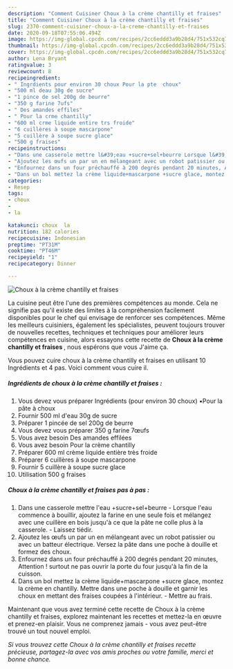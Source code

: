 ```yaml
---
description: "Comment Cuisiner Choux à la crème chantilly et fraises"
title: "Comment Cuisiner Choux à la crème chantilly et fraises"
slug: 2370-comment-cuisiner-choux-a-la-creme-chantilly-et-fraises
date: 2020-09-18T07:55:06.494Z
image: https://img-global.cpcdn.com/recipes/2cc6eddd3a9b28d4/751x532cq70/choux-a-la-creme-chantilly-et-fraises-photo-principale-de-la-recette.jpg
thumbnail: https://img-global.cpcdn.com/recipes/2cc6eddd3a9b28d4/751x532cq70/choux-a-la-creme-chantilly-et-fraises-photo-principale-de-la-recette.jpg
cover: https://img-global.cpcdn.com/recipes/2cc6eddd3a9b28d4/751x532cq70/choux-a-la-creme-chantilly-et-fraises-photo-principale-de-la-recette.jpg
author: Lena Bryant
ratingvalue: 3
reviewcount: 8
recipeingredient:
- " Ingrdients pour environ 30 choux Pour la pte  choux"
- "500 ml deau 30g de sucre"
- "1 pince de sel 200g de beurre"
- "350 g farine 7ufs"
- " Des amandes effiles"
- " Pour la crme chantilly"
- "600 ml crme liquide entire trs froide"
- "6 cuillères à soupe mascarpone"
- "5 cuillère à soupe sucre glace"
- "500 g fraises"
recipeinstructions:
- "Dans une casserole mettre l&#39;eau +sucre+sel+beurre Lorsque l&#39;eau commence à bouillir, ajoutez la farine en une seule fois et mélangez avec une cuillère en bois jusqu&#39;à ce que la pâte ne colle plus à la casserole. Laissez tiédir."
- "Ajoutez les œufs un par un en mélangeant avec un robot patissier ou avec un batteur électrique. Versez la pâte dans une poche à douille et formez des choux."
- "Enfournez dans un four préchauffé à 200 degrés pendant 20 minutes, Attention ! surtout ne pas ouvrir la porte du four jusqu&#39;à la fin de la cuisson."
- "Dans un bol mettez la crème liquide+mascarpone +sucre glace, montez la crème en chantilly. Mettre dans une poche à douille et garnir les choux en mettant des fraises coupées à l&#39;intérieur. Mettre au frais."
categories:
- Resep
tags:
- choux
- 
- la

katakunci: choux  la 
nutrition: 182 calories
recipecuisine: Indonesian
preptime: "PT31M"
cooktime: "PT46M"
recipeyield: "1"
recipecategory: Dinner

---
```



![Choux à la crème chantilly et fraises](https://img-global.cpcdn.com/recipes/2cc6eddd3a9b28d4/751x532cq70/choux-a-la-creme-chantilly-et-fraises-photo-principale-de-la-recette.jpg)

La cuisine peut être l'une des premières compétences au monde. Cela ne signifie pas qu'il existe des limites à la compréhension facilement disponibles pour le chef qui envisage de renforcer ses compétences. Même les meilleurs cuisiniers, également les spécialistes, peuvent toujours trouver de nouvelles recettes, techniques et techniques pour améliorer leurs compétences en cuisine, alors essayons cette recette de <strong> Choux à la crème chantilly et fraises </strong>, nous espérons que vous J'aime ça.

<!--inarticleads1-->

Vous pouvez cuire choux à la crème chantilly et fraises en utilisant 10 Ingrédients et 4 pas. Voici comment vous cuire il.

##### Ingrédients de choux à la crème chantilly et fraises :

1. Vous devez vous préparer  Ingrédients (pour environ 30 choux) ▪️Pour la pâte à choux
1. Fournir 500 ml d&#39;eau 30g de sucre
1. Préparer 1 pincée de sel 200g de beurre
1. Vous devez vous préparer 350 g farine 7œufs
1. Vous avez besoin  Des amandes effilées
1. Vous avez besoin  Pour la crème chantilly
1. Préparer 600 ml crème liquide entière très froide
1. Préparer 6 cuillères à soupe mascarpone
1. Fournir 5 cuillère à soupe sucre glace
1. Utilisation 500 g fraises




<!--inarticleads2-->

##### Choux à la crème chantilly et fraises pas à pas :

1. Dans une casserole mettre l&#39;eau +sucre+sel+beurre - Lorsque l&#39;eau commence à bouillir, ajoutez la farine en une seule fois et mélangez avec une cuillère en bois jusqu&#39;à ce que la pâte ne colle plus à la casserole. - Laissez tiédir.
1. Ajoutez les œufs un par un en mélangeant avec un robot patissier ou avec un batteur électrique. Versez la pâte dans une poche à douille et formez des choux.
1. Enfournez dans un four préchauffé à 200 degrés pendant 20 minutes, Attention ! surtout ne pas ouvrir la porte du four jusqu&#39;à la fin de la cuisson.
1. Dans un bol mettez la crème liquide+mascarpone +sucre glace, montez la crème en chantilly. Mettre dans une poche à douille et garnir les choux en mettant des fraises coupées à l&#39;intérieur. - Mettre au frais.




<!--inarticleads1-->

<p>
Maintenant que vous avez terminé cette recette de Choux à la crème chantilly et fraises, explorez maintenant les recettes et mettez-la en œuvre et prenez-en plaisir. Vous ne comprenez jamais - vous avez peut-être trouvé un tout nouvel emploi.
</p>

<p>
<i>Si vous trouvez cette Choux à la crème chantilly et fraises recette précieuse, partagez-la avec vos amis proches ou votre famille, merci et bonne chance.</i>
</p>
